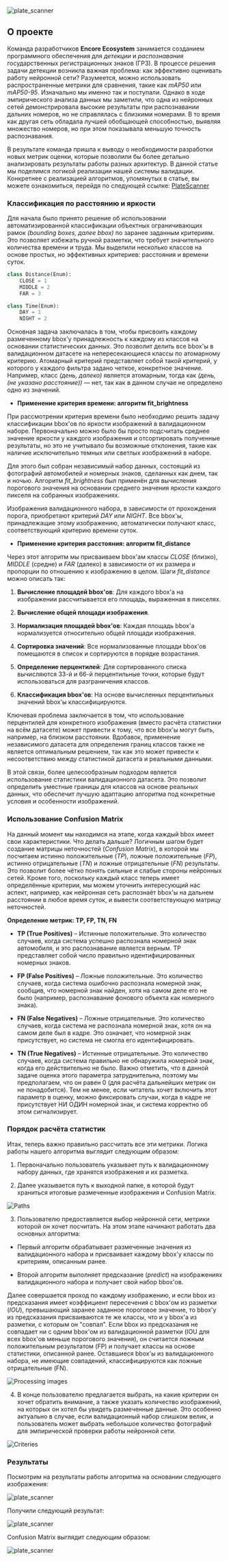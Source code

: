 ![plate_scanner](Assets/platescanner.png)
## О проекте

Команда разработчиков **Encore Ecosystem** занимается созданием программного обеспечения для _детекции_ и _распознавания_ государственных регистрационных знаков (ГРЗ). В процессе решения задачи детекции возникла важная проблема: как эффективно оценивать работу нейронной сети? Разумеется, можно использовать распространенные метрики для сравнения, такие как _mAP50_ или _mAP50-95_. Изначально мы именно так и поступали. Однако в ходе эмпирического анализа данных мы заметили, что одна из нейронных сетей демонстрировала высокие результаты при распознавании дальних номеров, но не справлялась с близкими номерами. В то время как другая сеть обладала лучшей обобщающей способностью, выявляя множество номеров, но при этом показывала меньшую точность распознавания.

В результате команда пришла к выводу о необходимости разработки новых метрик оценки, которые позволили бы более детально анализировать результаты работы разных архитектур. В данной статье мы поделимся логикой реализации нашей системы валидации. Конкретнее с реализацией алгоритмов, упомянутых в статье, вы можете ознакомиться, перейдя по следующей ссылке: [PlateScanner](https://github.com/encore-ecosystem/PlateScanner)

### Классификация по расстоянию и яркости
Для начала было принято решение об использовании автоматизированной классификации объектных ограничивающих рамок _(bounding boxes, далее bbox)_ по заранее заданным критериям. Это позволяет избежать ручной разметки, что требует значительного количества времени и труда. Мы выделили несколько классов на основе простых, но эффективных критериев: расстояния и времени суток.
```python
class Distance(Enum):
    CLOSE = 1
    MIDDLE = 2
    FAR = 3

class Time(Enum):
    DAY = 1
    NIGHT = 2
```
Основная задача заключалась в том, чтобы присвоить каждому размеченному bbox'у принадлежность к каждому из классов на основании статистических данных. Это позволит делить все bbox'ы в валидационном датасете на непересекающиеся классы по атомарному критерию. Атомарный критерий представляет собой такой критерий, у которого у каждого фильтра задано четкое, конкретное значение. Например, класс _(день, далеко)_ является атомарным, тогда как _(день, (не указано расстояние))_ — нет, так как в данном случае не определено одно из значений.

- **Применение критерия времени: алгоритм fit_brightness**

При рассмотрении критерия времени было необходимо решить задачу классификации bbox'ов по яркости изображений в валидационном наборе. Первоначально можно было бы просто подсчитать среднее значение яркости у каждого изображения и отсортировать полученные результаты, но это не учитывало бы возможные отклонения, такие как наличие исключительно темных или светлых изображений в наборе.

Для этого был собран независимый набор данных, состоящий из фотографий автомобилей и номерных знаков, сделанных как днем, так и ночью. Алгоритм  _fit_brightness_ был применён для вычисления порогового значения на основании среднего значения яркости каждого пикселя на собранных изображениях.

Изображения валидационного набора, в зависимости от прохождения порога, приобретают критерий _DAY_ или _NIGHT_. Все bbox'ы, принадлежащие этому изображению, автоматически получают класс, соответствующий критерию времени суток.

- **Применение критерия расстояния: алгоритм fit_distance**

Через этот алгоритм мы присваиваем bbox'ам классы _CLOSE_ (близко), _MIDDLE_ (средне) и _FAR_ (далеко) в зависимости от их размера и пропорции по отношению к изображению в целом. Шаги _fit_distance_ можно описать так:

1. **Вычисление площадей bbox'ов**: Для каждого bbox'а на изображении рассчитывается его площадь, выраженная в пикселях.

2. **Вычисление общей площади изображения**.

3. **Нормализация площадей bbox'ов**: Каждая площадь bbox'а нормализуется относительно общей площади изображения.

4. **Сортировка значений**: Все нормализованные площади bbox'ов помещаются в список и сортируются в порядке возрастания.

5. **Определение перцентилей**: Для сортированного списка вычисляются 33-й  и 66-й перцентильные точки, которые будут использоваться для разграничения классов.

6. **Классификация bbox'ов**: На основе вычисленных перцентильных значений bbox'ы классифицируются.

Ключевая проблема заключается в том, что использование перцентилей для конкретного изображения (вместо расчёта статистики на всём датасете) может привести к тому, что все bbox'ы могут быть, например, на близком расстоянии. Вдобавок, применение независимого датасета для определения границ классов также не является оптимальным решением, так как это может привести к несоответствию между статистикой датасета и реальными данными.

В этой связи, более целесообразным подходом является использование статистики валидационного датасета. Это позволит определить уместные границы для классов на основе реальных данных, что обеспечит лучшую адаптацию алгоритма под конкретные условия и особенности изображений.

### Использование Confusion Matrix

На данный момент мы находимся на этапе, когда каждый bbox имеет свои характеристики. Что делать дальше? Логичным шагом будет создание матрицы неточностей (_Confusion Matrix_), в которой мы посчитаем истинно положительные (_TP_), ложные положительные (_FP_), истинно отрицательные (_TN_) и ложные отрицательные (_FN_) результаты. Это позволит более чётко понять сильные и слабые стороны нейронных сетей. Кроме того, поскольку каждый класс теперь имеет определённые критерии, мы можем уточнить интересующий нас аспект, например, как нейронная сеть распознаёт bbox'ы на дальнем расстоянии в любое время суток, и вывести соответствующую матрицу неточностей.

**Определение метрик: TP, FP, TN, FN**

- **TP (True Positives)** – Истинные положительные. Это количество случаев, когда система успешно распознала номерной знак автомобиля, и это распознавание является верным. TP представляет собой число правильно идентифицированных номерных знаков.

- **FP (False Positives)** – Ложные положительные. Это количество случаев, когда система ошибочно распознала номерной знак, сообщив, что номерной знак найден, хотя на самом деле его не было (например, распознавание фонового объекта как номерного знака).

- **FN (False Negatives)** – Ложные отрицательные. Это количество случаев, когда система не распознала номерной знак, хотя он на самом деле был в кадре. Это означает, что номерной знак присутствует, но система не смогла его идентифицировать.

- **TN (True Negatives)** – Истинные отрицательные. Это количество случаев, когда система правильно не обнаружила номерной знак, когда его действительно не было. Важно отметить, что в данной задаче оценка этого параметра затруднительна, поэтому мы предполагаем, что он равен 0 (для расчёта дальнейших метрик он не понадобится). Тем не менее, если читатель хочет включить этот параметр в оценку, можно фиксировать случаи, когда в кадре не присутствует НИ ОДИН номерной знак, и система корректно об этом сигнализирует.

### Порядок расчёта статистик

Итак, теперь важно правильно рассчитать все эти метрики. Логика работы нашего алгоритма выглядит следующим образом:

1) Первоначально пользователь указывает путь к валидационному набору данных, где хранятся изображения и их разметка.

2) Далее указывается путь к выходной папке, в которой будут храниться итоговые размеченные изображения и Confusion Matrix.

![Paths](https://dev-to-uploads.s3.amazonaws.com/uploads/articles/ao14x6a5t1l7bceft7m5.png)

3) Пользователю предоставляется выбор нейронной сети, метрики которой он хочет посчитать. На этом этапе начинают работать два основных алгоритма:

- Первый алгоритм обрабатывает размеченные значения из валидационного набора и присваивает каждому bbox'у классы по критериям, описанным ранее.

- Второй алгоритм выполняет предсказание (_predict_) на изображениях валидационного набора и получает свой набор bbox'ов. 

Далее совершается проход по каждому изображению, и если bbox из предсказания имеет коэффициент пересечения с bbox'ом из разметки (_IOU_), превышающий заранее заданное пороговое значение, то bbox'у из предсказания присваиваются те же классы, что и у bbox'а из разметки, с которым он "совпал". Если bbox из предсказания не совпадает ни с одним bbox'ом из валидационной разметки (IOU для всех bbox'ов меньше порогового значения), он считается ложным положительным результатом (FP) и получает классы на основе статистики, описанной ранее. Оставшиеся bbox'ы из валидационного набора, не имеющие совпадений, классифицируются как ложные отрицательные (FN).


![Processing images](https://dev-to-uploads.s3.amazonaws.com/uploads/articles/z24hkescv898hqmgco61.png)

4) В конце пользователю предлагается выбрать, на какие критерии он хочет обратить внимание, а также указать количество изображений, на которых он хотел бы увидеть размеченные данные. Это особенно актуально в случае, если валидационный набор слишком велик, и пользователь может выбрать небольшое количество фотографий для эмпирической проверки работы нейронной сети.


![Criteries](https://dev-to-uploads.s3.amazonaws.com/uploads/articles/gg6n150wfy3oaulrqle4.png)


### Результаты

Посмотрим на результаты работы алгоритма на основании следующего изображения:

![plate_scanner](Assets/third.jpg)

Получили следующий результат:

![plate_scanner](Assets/third_out_cropped.png)

Confusion Matrix выглядит следующим образом: 

![plate_scanner](Assets/0_ConfusionMatrix.png)
